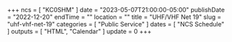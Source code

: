 +++
ncs = [ "KC0SHM" ]
date = "2023-05-07T21:00:00-05:00"
publishDate = "2022-12-20"
endTime = ""
location = ""
title = "UHF/VHF Net 19"
slug = "uhf-vhf-net-19"
categories = [ "Public Service" ]
dates = [ "NCS Schedule" ]
outputs = [ "HTML", "Calendar" ]
update = 0
+++
